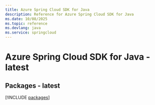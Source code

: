```yaml
---
title: Azure Spring Cloud SDK for Java
description: Reference for Azure Spring Cloud SDK for Java
ms.date: 10/08/2025
ms.topic: reference
ms.devlang: java
ms.service: springcloud
---
```

# Azure Spring Cloud SDK for Java - latest
## Packages - latest
[!INCLUDE [packages](spring-cloud-index.md)]